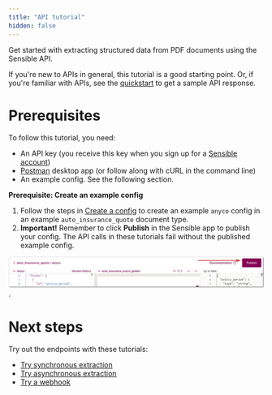 ```yaml
---
title: "API tutorial"
hidden: false
---
```


Get started with extracting structured data from PDF documents using the Sensible API.

If you're new to APIs in general, this tutorial is a good starting point. Or, if you're familiar with APIs, see the [quickstart](doc:quickstart) to get a sample API response.

Prerequisites
====

To follow this tutorial, you need:

- An API key (you receive this key when you sign up for a [Sensible account](https://app.sensible.so/register)) 
-  [Postman](https://www.postman.com/) desktop app (or follow along with cURL in the command line)
-  An example config. See the following section.

**Prerequisite: Create an example config**

1. Follow the steps in [Create a config](doc:getting-started#create-the-config) to create an example `anyco` config in an example  `auto_insurance_quote` document type. 
2. **Important!** Remember to click **Publish** in the Sensible app to publish your config. The API calls in these tutorials fail without the published example config.

![Click to enlarge](https://raw.githubusercontent.com/sensible-hq/sensible-docs/main/readme-sync/assets/v0/images/final/quickstart_publish_config.png).

 

Next steps
====

Try out the endpoints with these tutorials:

- [Try synchronous extraction](doc:api-tutorial-sync)
- [Try asynchronous extraction](doc:api-tutorial-async-1)
- [Try a webhook](doc:api-tutorial-webhook)

